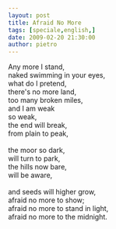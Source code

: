 ```yaml
---
layout: post
title: Afraid No More
tags: [speciale,english,]
date: 2009-02-20 21:30:00
author: pietro
---
```

Any more I stand,<br/>naked swimming in your eyes,<br/>what do I pretend,<br/>there's no more land,<br/>too many broken miles,<br/>and I am weak<br/>so weak,<br/>the end will break,<br/>from plain to peak,<br/><br/>the moor so dark,<br/>will turn to park,<br/>the hills now bare,<br/>will be aware,<br/><br/>and seeds will higher grow,<br/>afraid no more to show;<br/>afraid no more to stand in light,<br/>afraid no more to the midnight.
